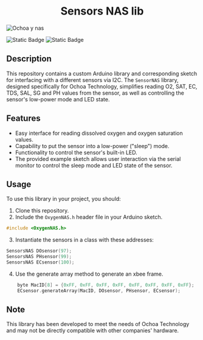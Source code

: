 <h1 align="center"> Sensors NAS lib </h1>


![Ochoa y nas](https://github.com/FranklinZamora/DisolvedOxygenNAS/assets/139190968/15cde0c5-1ac3-41b4-be1b-8bb1c6e12295) 

![Static Badge](https://img.shields.io/badge/NAS-green) ![Static Badge](https://img.shields.io/badge/pre_lease-v1-blue)


## Description

This repository contains a custom Arduino library and corresponding sketch for interfacing with a different sensors via I2C. The `SensorNAS` library, designed specifically for Ochoa Technology, simplifies reading O2, SAT, EC, TDS, SAL, SG and PH values from the sensor, as well as controlling the sensor's low-power mode and LED state.

## Features

- Easy interface for reading dissolved oxygen and oxygen saturation values.
- Capability to put the sensor into a low-power ("sleep") mode.
- Functionality to control the sensor's built-in LED.
- The provided example sketch allows user interaction via the serial monitor to control the sleep mode and LED state of the sensor.

## Usage

To use this library in your project, you should:

1. Clone this repository.
2. Include the `OxygenNAS.h` header file in your Arduino sketch.
```c++
#include <OxygenNAS.h>
```
3. Instantiate the sensors in a class with these addresses:
```c++
SensorsNAS DOsensor(97);
SensorsNAS PHsensor(99);
SensorsNAS ECsensor(100);
```
4. Use the generate array method to generate an xbee frame.

```c++
    byte MacID[8] = {0xFF, 0xFF, 0xFF, 0xFF, 0xFF, 0xFF, 0xFF, 0xFF};
    ECsensor.generateArray(MacID, DOsensor, PHsensor, ECsensor);
```

## Note

This library has been developed to meet the needs of Ochoa Technology and may not be directly compatible with other companies' hardware.
